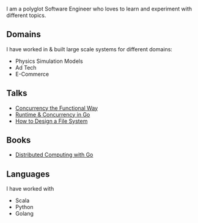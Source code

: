 <!--
.. title: About
.. slug: about
.. date: 2019-08-12 21:14:29 UTC+02:00
.. tags: 
.. category: 
.. link: 
.. description: 
.. type: text
-->

I am a polyglot Software Engineer who loves to learn and experiment with different topics.

## Domains
I have worked in & built large scale systems for different domains:

* Physics Simulation Models
* Ad Tech
* E-Commerce


## Talks

* [Concurrency the Functional Way](https://slides.com/last-ent/concurrency-functional-way#/) 
* [Runtime & Concurrency in Go](https://www.youtube.com/watch?v=64XXaIC-K74) 
* [How to Design a File System](https://www.slideshare.net/slideshow/embed_code/key/yTAwCw9KSGdIvp) 

## Books

* [Distributed Computing with Go](https://www.amazon.com/Distributed-Computing-concurrency-parallelism-applications/dp/1787125386/) 

## Languages
I have worked with

* Scala
* Python
* Golang

